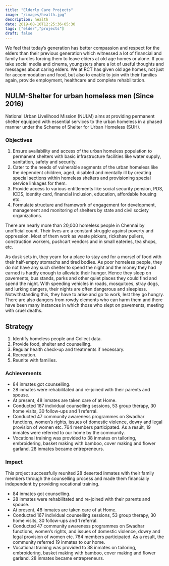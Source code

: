```yaml
---
title: "Elderly Care Projects"
image: "/images/health.jpg"
description: health
date: 2019-08-10T12:25:36+05:30
tags: ["elder","projects"]
draft: false
---
```

We feel that today’s generation has better compassion and respect for the elders than their previous generation which witnessed a lot of financial and family hurdles forcing them to leave elders at old age homes or alone. If you take social media and cinema, youngsters share a lot of useful thoughts and messages about caring elders. We at RCT has given old age homes, not just for accommodation and food, but also to enable to join with their families again, provide employment, healthcare and complete rehabilitation.

## NULM-Shelter for urban homeless men (Since 2016)

National Urban Livelihood Mission (NULM) aims at providing permanent shelter equipped with essential services to the urban homeless in a phased manner under the Scheme of Shelter for Urban Homeless (SUH).

### Objectives

1. Ensure availability and access of the urban homeless population to permanent shelters with basic infrastructure facilities like water supply, sanitation, safety and security.
2. Cater to the needs of vulnerable segments of the urban homeless like the dependent children, aged, disabled and mentally ill by creating special sections within homeless shelters and provisioning special service linkages for them.
3. Provide access to various entitlements like social security pension, PDS, ICDS, identity card, financial inclusion, education, affordable housing etc.
4. Formulate structure and framework of engagement for development, management and monitoring of shelters by state and civil society organizations.

There are nearly more than 20,000 homeless people in Chennai by unofficial count. Their lives are a constant struggle against poverty and oppression. Most of them work as waste pickers, rickshaw pullers, construction workers, pushcart vendors and in small eateries, tea shops, etc.

As dusk sets in, they yearn for a place to stay and for a morsel of food with their half-empty stomachs and tired bodies. As poor homeless people, they do not have any such shelter to spend the night and the money they had earned is hardly enough to alleviate their hunger. Hence they sleep on pavements, bus stands, parks and other quiet places they could find and spend the night. With speeding vehicles in roads, mosquitoes, stray dogs, and lurking dangers, their nights are often dangerous and sleepless. Notwithstanding this, they have to arise and go to work, lest they go hungry. There are also dangers from rowdy elements who can harm them and there have been many instances in which those who slept on pavements, meeting with cruel deaths.

## Strategy

1. Identify homeless people and Collect data.
2. Provide food, shelter and counselling.
3. Regular health check-up and treatments if necessary.
4. Recreation.
5. Reunite with families.

### Achievements

- 84 inmates got counselling.
- 28 inmates were rehabilitated and re-joined with their parents and spouse.
- At present, 48 inmates are taken care of at Home.
- Conducted 167 individual counselling sessions, 53 group therapy, 30 home visits, 30 follow-ups and 1 referral.
- Conducted 47 community awareness programmes on Swadhar functions, women’s rights, issues of domestic violence, dowry and legal provision of women etc. 764 members participated. As a result, 19 inmates were referred to our home by the community.
- Vocational training was provided to 38 inmates on tailoring, embroidering, basket making with bamboo, cover making and flower garland. 28 inmates became entrepreneurs.

### Impact

This project successfully reunited 28 deserted inmates with their family members through the counselling process and made them financially independent by providing vocational training.

- 84 inmates got counselling.
- 28 inmates were rehabilitated and re-joined with their parents and spouse.
- At present, 48 inmates are taken care of at Home.
- Conducted 167 individual counselling sessions, 53 group therapy, 30 home visits, 30 follow-ups and 1 referral.
- Conducted 47 community awareness programmes on Swadhar functions, women’s rights, and issues of domestic violence, dowry and legal provision of women etc. 764 members participated. As a result, the community referred 19 inmates to our home.
- Vocational training was provided to 38 inmates on tailoring, embroidering, basket making with bamboo, cover making and flower garland. 28 inmates became entrepreneurs.
